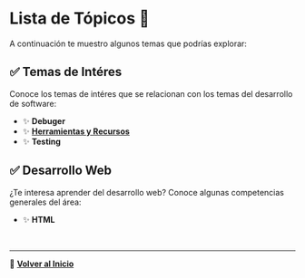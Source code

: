 # **Lista de Tópicos** 🚀 

A continuación te muestro algunos temas que podrías explorar:

## ✅ **Temas de Intéres**

Conoce los temas de intéres que se relacionan con los temas del desarrollo de software:

- ✨ **Debuger**
- ✨ **[Herramientas y Recursos](./topics-of-interest/02-tools.md)**
- ✨ **Testing**

## ✅ **Desarrollo Web**

¿Te interesa aprender del desarrollo web? Conoce algunas competencias generales del área:

- ✨ **HTML**

<br>

---
📌 **[Volver al Inicio](https://github.com/Daniel-Dev23/time-to-learn)**